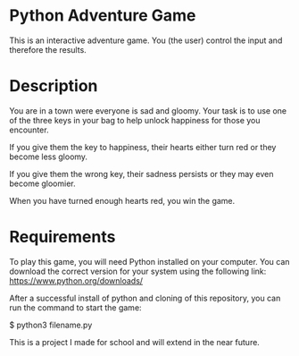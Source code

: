 # Python Adventure Game 
This is an interactive adventure game. You (the user) control the input and therefore the results. 

# Description
You are in a town were everyone is sad and gloomy. Your task is to use one of the three keys in your bag to help unlock happiness for those you encounter. 

If you give them the key to happiness, their hearts either turn red or they become less gloomy. 

If you give them the wrong key, their sadness persists or they may even become gloomier. 

When you have turned enough hearts red, you win the game. 

# Requirements
To play this game, you will need Python installed on your computer. You can download the correct version for your system using the following link: 
https://www.python.org/downloads/

After a successful install of python and cloning of this repository, you can run the command to start the game:

$ python3 filename.py

This is a project I made for school and will extend in the near future. 

